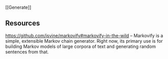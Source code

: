 [[Generate]]

## Resources

https://github.com/jsvine/markovify#markovify-in-the-wild – Markovify is a simple, extensible Markov chain generator. Right now, its primary use is for building Markov models of large corpora of text and generating random sentences from that.